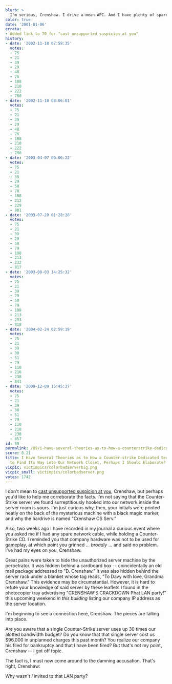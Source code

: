 ```yaml
---
blurb: >
  I'm serious, Crenshaw. I drive a mean APC. And I have plenty of spare time, now.
color: true
date: '2001-01-06'
errata:
- Added link to 70 for "cast unsupported suspicion at you"
history:
- date: '2002-11-18 07:59:35'
  votes:
  - 75
  - 21
  - 39
  - 29
  - 48
  - 76
  - 108
  - 210
  - 222
  - 780
- date: '2002-11-18 08:06:01'
  votes:
  - 75
  - 21
  - 39
  - 29
  - 48
  - 76
  - 108
  - 210
  - 222
  - 780
- date: '2003-04-07 00:06:22'
  votes:
  - 75
  - 21
  - 39
  - 29
  - 50
  - 78
  - 108
  - 212
  - 229
  - 801
- date: '2003-07-20 01:28:28'
  votes:
  - 75
  - 21
  - 39
  - 29
  - 50
  - 79
  - 108
  - 213
  - 232
  - 817
- date: '2003-08-03 14:25:32'
  votes:
  - 75
  - 21
  - 39
  - 29
  - 50
  - 79
  - 108
  - 213
  - 233
  - 818
- date: '2004-02-24 02:59:19'
  votes:
  - 75
  - 21
  - 39
  - 30
  - 51
  - 79
  - 110
  - 216
  - 238
  - 841
- date: '2009-12-09 15:45:37'
  votes:
  - 75
  - 21
  - 39
  - 30
  - 51
  - 79
  - 110
  - 218
  - 238
  - 857
id: 89
permalink: /89/i-have-several-theories-as-to-how-a-counterstrike-dedicated-server-managed-to-find-its-way-into-our-network-closet-perhaps-i-should-elaborate/
score: 8.21
title: I Have Several Theories as to How a Counter-strike Dedicated Server Managed
  to Find Its Way into Our Network Closet, Perhaps I Should Elaborate?
vicpic: victimpics/colorbadserverbig.png
vicpic_small: victimpics/colorbadserver.png
votes: 1742
---
```


I don't mean to [cast unsupported suspicion at you](%ARTICLE[70]%),
Crenshaw, but perhaps you'd like to help me correborate the facts. I'm
not saying that the Counter-Strike server we found surreptitiously
hooked into our network inside the server room is yours. I'm just
curious why, then, your initials were printed neatly on the back of the
mysterious machine with a black magic marker, and why the hardrive is
named "Crenshaw CS Serv."

Also, two weeks ago I have recorded in my journal a curious event where
you asked me if I had any spare network cable, while holding a
Counter-Strike CD. I reminded you that company hardware was not to be
used for gameplay, at which point you grinned ... *broadly* ... and said
no problem. I've had my eyes on you, Crenshaw.

Great pains were taken to hide the unauthorized server machine by the
perpetrator. It was hidden behind a cardboard box -- coincidentally an
old mail package addressed to "D. Crenshaw." It was also hidden behind
the server rack under a blanket whose tag reads, "To Davy with love,
Grandma Crenshaw." This evidence may be circumstantial. However, it is
hard to refute your knowledge of said server by these leaflets I found
in the photocopier tray advertising "CRENSHAW'S CRACKDOWN Phat LAN
party!" this upcoming weekend *in this building* listing our company IP
address as the server location.

I'm beginning to see a connection here, Crenshaw. The pieces are falling
into place.

Are you aware that a single Counter-Strike server uses up 30 times our
alotted bandwidth budget? Do you know that that single server cost us
$96,000 in unplanned charges this past month? You realize our company
his filed for bankruptcy and that I have been fired? But that's not my
point, Crenshaw -- I got off topic.

The fact is, I must now come around to the damning accusation. That's
right, Crenshaw:

Why wasn't *I* invited to that LAN party?